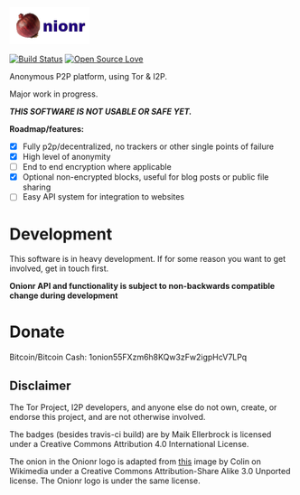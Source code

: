 ![Onionr logo](./docs/onionr-logo.png)

[![Build Status](https://travis-ci.org/beardog108/onionr.svg?branch=master)](https://travis-ci.org/beardog108/onionr)
[![Open Source Love](https://badges.frapsoft.com/os/v3/open-source.png?v=103)](https://github.com/ellerbrock/open-source-badges/)


Anonymous P2P platform, using Tor & I2P.

Major work in progress.

***THIS SOFTWARE IS NOT USABLE OR SAFE YET.***


**Roadmap/features:**

* [X] Fully p2p/decentralized, no trackers or other single points of failure
* [X] High level of anonymity
* [ ] End to end encryption where applicable
* [X] Optional non-encrypted blocks, useful for blog posts or public file sharing
* [ ] Easy API system for integration to websites

# Development

This software is in heavy development. If for some reason you want to get involved, get in touch first.

**Onionr API and functionality is subject to non-backwards compatible change during development**

# Donate

Bitcoin/Bitcoin Cash: 1onion55FXzm6h8KQw3zFw2igpHcV7LPq

## Disclaimer

The Tor Project, I2P developers, and anyone else do not own, create, or endorse this project, and are not otherwise involved.

The badges (besides travis-ci build) are by Maik Ellerbrock is licensed under a Creative Commons Attribution 4.0 International License.

The onion in the Onionr logo is adapted from [this](https://commons.wikimedia.org/wiki/File:Red_Onion_on_White.JPG) image by Colin on Wikimedia under a Creative Commons Attribution-Share Alike 3.0 Unported license. The Onionr logo is under the same license.
